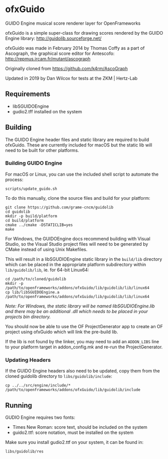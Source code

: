 ofxGuido
========

GUIDO Engine musical score renderer layer for OpenFrameworks

ofxGuido is a simple super-class for drawing scores rendered by the GUIDO Engine
library: http://guidolib.sourceforge.net/

ofxGuido was made in February 2014 by Thomas Coffy as a part of Ascograph,
the graphical score editor for Antescofo: http://repmus.ircam.fr/mutant/ascograph

Originally cloned from https://github.com/k4rm/AscoGraph

Updated in 2019 by Dan Wilcox for tests at the ZKM | Hertz-Lab

Requirements
------------

* libSGUIDOEngine
* gudio2.tff installed on the system

Building
--------

The GUIDO Engine header files and static library are required to build ofxGuido.
These are currently included for macOS but the static lib will need to be built
for other platforms.

### Building GUIDO Engine

For macOS or Linux, you can use the included shell script to automate the
process:

    scripts/update_guido.sh

To do this manually, clone the source files and build for your platform:

~~~
git clone https://github.com/grame-cncm/guidolib
cd guidolib
mkdir -p build/platform
cd build/platform
cmake ../cmake -DSTATICLIB=yes
make
~~~

For Windows, the GUIDOEngine docs recommend building with Visual Studio,
so the Visual Studio project files will need to be generated by CMake instead
of using Unix Makefiles.

This will result in a libSGUDIOEngine static library in the `build/lib`
directory which can be placed in the appropriate platform subdirectory within
`lib/guidolib/lib`, ie. for 64-bit Linux64:

~~~
cd /path/to/cloned/guidolib
mkdir -p /path/to/openframeworks/addons/ofxGuido/lib/guidolib/lib/linux64
cp lib/libSGUIDOEngine.a /path/to/openframeworks/addons/ofxGuido/lib/guidolib/lib/linux64     
~~~

*Note: For Windows, the static library will be named libSGUDIOEngine.lib and
there may be an additional .dll which needs to be placed in your projects bin
directory.*

You should now be able to use the OF ProjectGenerator app to create an OF
project using ofxGuido which will link the pre-build lib.

If the lib is not found by the linker, you may need to add an `ADDON_LIBS` line
to your platform target in addon_config.mk and re-run the ProjectGenerator.

### Updating Headers

If the GUIDO Engine headers also need to be updated, copy them from the cloned
guidolib directory to `libs/guidolib/include`:

~~~
cp ../../src/engine/include/* /path/to/openframeworks/addons/ofxGuido/lib/guidolib/include
~~~

Running
-------

GUDIO Engine requires two fonts:

* Times New Roman: score text, should be included on the system
* guido2.ttf: score notation, must be installed on the system

Make sure you install gudio2.ttf on your system, it can be found in:

    libs/guidolib/res
